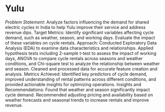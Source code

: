 # Yulu
_Problem Statement_: Analyze factors influencing the demand for shared electric cycles in India to help Yulu improve their service and
address revenue dips.
Target Metrics: Identify significant variables affecting cycle demand, such as weather, season, and working days. Evaluate the impact
of these variables on cycle rentals.
Approach: Conducted Exploratory Data Analysis (EDA) to examine data characteristics and relationships. Applied hypothesis tests
including 2-sample t-test to assess the impact of working days, ANOVA to compare cycle rentals across seasons and weather
conditions, and Chi-square test to analyze the relationship between weather and season. Cleaned and processed data for accurate
feature creation and analysis.
Metrics Achieved: Identified key predictors of cycle demand, improved understanding of rental patterns across different conditions,
and provided actionable insights for optimizing operations.
Insights and Recommendations: Found that weather and season significantly impact cycle demand. Recommended adjusting
pricing and availability based on weather forecasts and seasonal trends to increase rentals and improve revenue.
